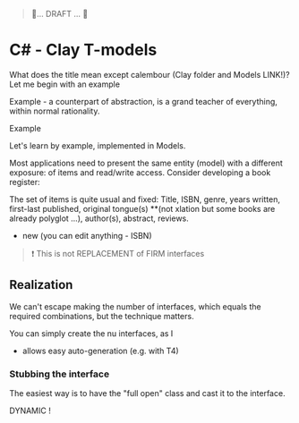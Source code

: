 > 🚧... DRAFT ... 🚧

# C# - Clay T-models

What does the title mean except calembour (Clay folder and Models LINK!)? Let me begin with an example


Example - a counterpart of abstraction, is a grand teacher of everything, within normal rationality.


Example 

Let's learn by example, implemented in Models.


Most applications need to present the same entity (model) with a different exposure: of items and read/write access. Consider developing a book register:

The set of items is quite usual and fixed: Title, ISBN, genre, years written, first-last published, original tongue(s) **(not xlation but some books are already polyglot ...), author(s), abstract, reviews.

* new (you can edit anything - ISBN)


> :exclamation: This is not REPLACEMENT of FIRM interfaces

## Realization

We can't escape making the number of interfaces, which equals the required combinations, but the technique matters.

You can simply create the nu interfaces, as I  

+ allows easy auto-generation (e.g. with T4)

### Stubbing the interface

The easiest way is to have the "full open" class and cast it to the interface.

DYNAMIC !
